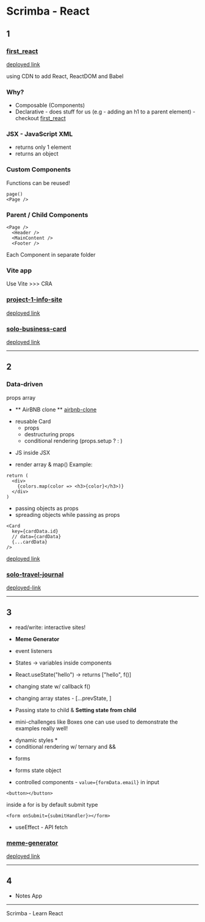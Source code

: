 # Scrimba - React

## 1

### [first_react](./first_react/)

[deployed link](https://ari-react-scrimba-first.netlify.app/)

using CDN to add React, ReactDOM and Babel

### Why?

- Composable (Components)
- Declarative - does stuff for us (e.g - adding an h1 to a parent element) - checkout [first_react](./first_react/)

### JSX - JavaScript XML

- returns only 1 element
- returns an object

### Custom Components

Functions can be reused!

```
page()
<Page />
```

### Parent / Child Components

```
<Page />
  <Header />
  <MainContent />
  <Footer />
```

Each Component in separate folder

### Vite app

Use Vite >>> CRA

### [project-1-info-site](./project-1-info-site/info-react/)

[deployed link](https://ari-scrimba-react-facts.netlify.app/)

### [solo-business-card](./solo-business-card/business-card/)

[deployed link](https://ari-react-business-card.netlify.app/)

---

## 2

### Data-driven

props
array

- ** AirBNB clone ** [airbnb-clone](./airbnb-clone/airbnb-clone/)

* reusable Card
  - props
  - destructuring props
  - conditional rendering (props.setup ? : )

- JS inside JSX

- render array & map()
  Example:

```
return (
  <div>
    {colors.map(color => <h3>{color}</h3>)}
  </div>
)
```

- passing objects as props
- spreading objects while passing as props

```
<Card
  key={cardData.id}
  // data={cardData}
  {...cardData}
/>
```

[deployed link](https://ari-react-airbnb.netlify.app/)

### [solo-travel-journal](./solo-travel-journal/travel-jounal/)

[deployed-link](https://ari-react-travel-journal.netlify.app/)

---

## 3

- read/write: interactive sites!

* **Meme Generator**

- event listeners
- States -> variables inside components
- React.useState("hello") -> returns ["hello", f()]
- changing state w/ callback f()
- changing array states - [...prevState, ]

- Passing state to child & **Setting state from child**

* mini-challenges like Boxes one can use used to demonstrate the examples really well!

- dynamic styles \*
- conditional rendering w/ ternary and &&

* forms

- forms state object

- controlled components - `value={formData.email}` in input

```
<button></button>
```

inside a for is by default submit type

```
<form onSubmit={submitHandler}></form>
```

- useEffect - API fetch

### [meme-generator](./meme-generator/meme-generator/)

[deployed link](https://ari-meme-gen.netlify.app/)

---

## 4

- Notes App

---

Scrimba - Learn React
